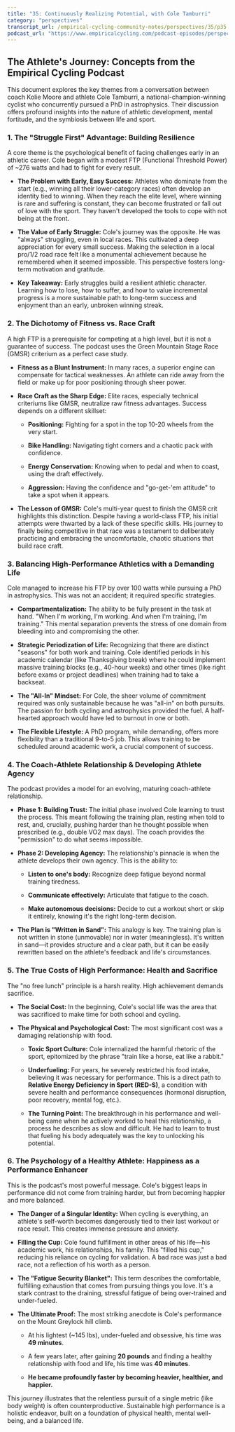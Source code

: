 ```yaml
---
title: "35: Continuously Realizing Potential, with Cole Tamburri"
category: "perspectives"
transcript_url: /empirical-cycling-community-notes/perspectives/35/p35 cole interview (transcribed on 07-Aug-2025 11-47-18).txt
podcast_url: "https://www.empiricalcycling.com/podcast-episodes/perspectives-35-continuously-realizing-potential-with-cole-tamburri"
---
```


## The Athlete's Journey: Concepts from the Empirical Cycling Podcast

This document explores the key themes from a conversation between coach Kolie Moore and athlete Cole Tamburri, a national-champion-winning cyclist who concurrently pursued a PhD in astrophysics. Their discussion offers profound insights into the nature of athletic development, mental fortitude, and the symbiosis between life and sport.

### 1. The "Struggle First" Advantage: Building Resilience

A core theme is the psychological benefit of facing challenges early in an athletic career. Cole began with a modest FTP (Functional Threshold Power) of ~276 watts and had to fight for every result.

-   **The Problem with Early, Easy Success:** Athletes who dominate from the start (e.g., winning all their lower-category races) often develop an identity tied to winning. When they reach the elite level, where winning is rare and suffering is constant, they can become frustrated or fall out of love with the sport. They haven't developed the tools to cope with not being at the front.
    
-   **The Value of Early Struggle:** Cole's journey was the opposite. He was "always" struggling, even in local races. This cultivated a deep appreciation for every small success. Making the selection in a local pro/1/2 road race felt like a monumental achievement because he remembered when it seemed impossible. This perspective fosters long-term motivation and gratitude.
    
-   **Key Takeaway:** Early struggles build a resilient athletic character. Learning how to lose, how to suffer, and how to value incremental progress is a more sustainable path to long-term success and enjoyment than an early, unbroken winning streak.
    

### 2. The Dichotomy of Fitness vs. Race Craft

A high FTP is a prerequisite for competing at a high level, but it is not a guarantee of success. The podcast uses the Green Mountain Stage Race (GMSR) criterium as a perfect case study.

-   **Fitness as a Blunt Instrument:** In many races, a superior engine can compensate for tactical weaknesses. An athlete can ride away from the field or make up for poor positioning through sheer power.
    
-   **Race Craft as the Sharp Edge:** Elite races, especially technical criteriums like GMSR, neutralize raw fitness advantages. Success depends on a different skillset:
    
    -   **Positioning:** Fighting for a spot in the top 10-20 wheels from the very start.
        
    -   **Bike Handling:** Navigating tight corners and a chaotic pack with confidence.
        
    -   **Energy Conservation:** Knowing when to pedal and when to coast, using the draft effectively.
        
    -   **Aggression:** Having the confidence and "go-get-'em attitude" to take a spot when it appears.
        
-   **The Lesson of GMSR:** Cole's multi-year quest to finish the GMSR crit highlights this distinction. Despite having a world-class FTP, his initial attempts were thwarted by a lack of these specific skills. His journey to finally being competitive in that race was a testament to deliberately practicing and embracing the uncomfortable, chaotic situations that build race craft.
    

### 3. Balancing High-Performance Athletics with a Demanding Life

Cole managed to increase his FTP by over 100 watts while pursuing a PhD in astrophysics. This was not an accident; it required specific strategies.

-   **Compartmentalization:** The ability to be fully present in the task at hand. "When I'm working, I'm working. And when I'm training, I'm training." This mental separation prevents the stress of one domain from bleeding into and compromising the other.
    
-   **Strategic Periodization of Life:** Recognizing that there are distinct "seasons" for both work and training. Cole identified periods in his academic calendar (like Thanksgiving break) where he could implement massive training blocks (e.g., 40-hour weeks) and other times (like right before exams or project deadlines) when training had to take a backseat.
    
-   **The "All-In" Mindset:** For Cole, the sheer volume of commitment required was only sustainable because he was "all-in" on both pursuits. The passion for both cycling and astrophysics provided the fuel. A half-hearted approach would have led to burnout in one or both.
    
-   **The Flexible Lifestyle:** A PhD program, while demanding, offers more flexibility than a traditional 9-to-5 job. This allows training to be scheduled around academic work, a crucial component of success.
    

### 4. The Coach-Athlete Relationship & Developing Athlete Agency

The podcast provides a model for an evolving, maturing coach-athlete relationship.

-   **Phase 1: Building Trust:** The initial phase involved Cole learning to trust the process. This meant following the training plan, resting when told to rest, and, crucially, pushing harder than he thought possible when prescribed (e.g., double VO2 max days). The coach provides the "permission" to do what seems impossible.
    
-   **Phase 2: Developing Agency:** The relationship's pinnacle is when the athlete develops their own agency. This is the ability to:
    
    -   **Listen to one's body:** Recognize deep fatigue beyond normal training tiredness.
        
    -   **Communicate effectively:** Articulate that fatigue to the coach.
        
    -   **Make autonomous decisions:** Decide to cut a workout short or skip it entirely, knowing it's the right long-term decision.
        
-   **The Plan is "Written in Sand":** This analogy is key. The training plan is not written in stone (unmovable) nor in water (meaningless). It's written in sand—it provides structure and a clear path, but it can be easily rewritten based on the athlete's feedback and life's circumstances.
    

### 5. The True Costs of High Performance: Health and Sacrifice

The "no free lunch" principle is a harsh reality. High achievement demands sacrifice.

-   **The Social Cost:** In the beginning, Cole's social life was the area that was sacrificed to make time for both school and cycling.
    
-   **The Physical and Psychological Cost:** The most significant cost was a damaging relationship with food.
    
    -   **Toxic Sport Culture:** Cole internalized the harmful rhetoric of the sport, epitomized by the phrase "train like a horse, eat like a rabbit."
        
    -   **Underfueling:** For years, he severely restricted his food intake, believing it was necessary for performance. This is a direct path to **Relative Energy Deficiency in Sport (RED-S)**, a condition with severe health and performance consequences (hormonal disruption, poor recovery, mental fog, etc.).
        
    -   **The Turning Point:** The breakthrough in his performance and well-being came when he actively worked to heal this relationship, a process he describes as slow and difficult. He had to learn to trust that fueling his body adequately was the key to unlocking his potential.
        

### 6. The Psychology of a Healthy Athlete: Happiness as a Performance Enhancer

This is the podcast's most powerful message. Cole's biggest leaps in performance did not come from training harder, but from becoming happier and more balanced.

-   **The Danger of a Singular Identity:** When cycling is everything, an athlete's self-worth becomes dangerously tied to their last workout or race result. This creates immense pressure and anxiety.
    
-   **Filling the Cup:** Cole found fulfillment in other areas of his life—his academic work, his relationships, his family. This "filled his cup," reducing his reliance on cycling for validation. A bad race was just a bad race, not a reflection of his worth as a person.
    
-   **The "Fatigue Security Blanket":** This term describes the comfortable, fulfilling exhaustion that comes from pursuing things you love. It's a stark contrast to the draining, stressful fatigue of being over-trained and under-fueled.
    
-   **The Ultimate Proof:** The most striking anecdote is Cole's performance on the Mount Greylock hill climb.
    
    -   At his lightest (~145 lbs), under-fueled and obsessive, his time was **49 minutes**.
        
    -   A few years later, after gaining **20 pounds** and finding a healthy relationship with food and life, his time was **40 minutes**.
        
    -   **He became profoundly faster by becoming heavier, healthier, and happier.**
        

This journey illustrates that the relentless pursuit of a single metric (like body weight) is often counterproductive. Sustainable high performance is a holistic endeavor, built on a foundation of physical health, mental well-being, and a balanced life.